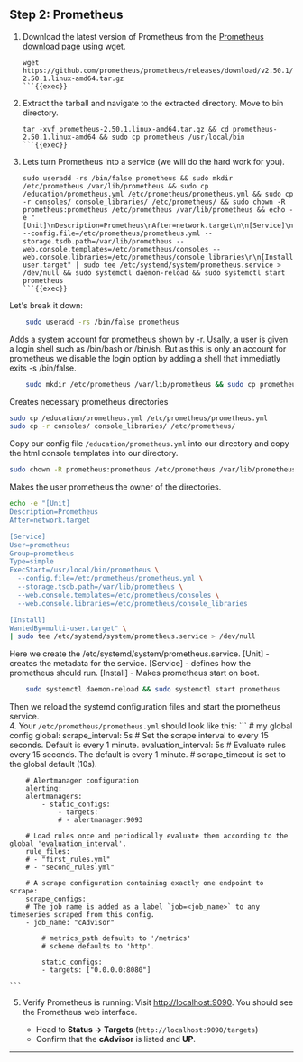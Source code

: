 ## Step 2: Prometheus

1. Download the latest version of Prometheus from the [Prometheus download page](https://prometheus.io/download/) using wget.
    ```
    wget https://github.com/prometheus/prometheus/releases/download/v2.50.1/prometheus-2.50.1.linux-amd64.tar.gz
    ```{{exec}}

2. Extract the tarball and navigate to the extracted directory. Move to bin directory.
    ```
    tar -xvf prometheus-2.50.1.linux-amd64.tar.gz && cd prometheus-2.50.1.linux-amd64 && sudo cp prometheus /usr/local/bin
    ```{{exec}}

3. Lets turn Prometheus into a service (we will do the hard work for you).
    ```
    sudo useradd -rs /bin/false prometheus && sudo mkdir /etc/prometheus /var/lib/prometheus && sudo cp /education/prometheus.yml /etc/prometheus/prometheus.yml && sudo cp -r consoles/ console_libraries/ /etc/prometheus/ && sudo chown -R prometheus:prometheus /etc/prometheus /var/lib/prometheus && echo -e "[Unit]\nDescription=Prometheus\nAfter=network.target\n\n[Service]\nUser=prometheus\nGroup=prometheus\nType=simple\nExecStart=/usr/local/bin/prometheus --config.file=/etc/prometheus/prometheus.yml --storage.tsdb.path=/var/lib/prometheus --web.console.templates=/etc/prometheus/consoles --web.console.libraries=/etc/prometheus/console_libraries\n\n[Install]\nWantedBy=multi-user.target" | sudo tee /etc/systemd/system/prometheus.service > /dev/null && sudo systemctl daemon-reload && sudo systemctl start prometheus
    ```{{exec}}

Let's break it down:
```bash
    sudo useradd -rs /bin/false prometheus
```
Adds a system account for prometheus shown by -r. Usally, a user is given a login shell such as /bin/bash or /bin/sh. But as this is only an account for prometheus we disable the login option by adding a shell that immediatly exits -s /bin/false.
```bash
    sudo mkdir /etc/prometheus /var/lib/prometheus && sudo cp prometheus.yml /etc/prometheus/prometheus.yml
```
Creates necessary prometheus directories
```bash
sudo cp /education/prometheus.yml /etc/prometheus/prometheus.yml
sudo cp -r consoles/ console_libraries/ /etc/prometheus/
``` 
Copy our config file `/education/prometheus.yml` into our directory and copy the html console templates into our directory. 
```bash
sudo chown -R prometheus:prometheus /etc/prometheus /var/lib/prometheus 
```
Makes the user prometheus the owner of the directories.
```bash
echo -e "[Unit]
Description=Prometheus
After=network.target

[Service]
User=prometheus
Group=prometheus
Type=simple
ExecStart=/usr/local/bin/prometheus \
  --config.file=/etc/prometheus/prometheus.yml \
  --storage.tsdb.path=/var/lib/prometheus \
  --web.console.templates=/etc/prometheus/consoles \
  --web.console.libraries=/etc/prometheus/console_libraries

[Install]
WantedBy=multi-user.target" \
| sudo tee /etc/systemd/system/prometheus.service > /dev/null
```
Here we create the /etc/systemd/system/prometheus.service. 
[Unit] - creates the metadata for the service. 
[Service] - defines how the prometheus should run. 
[Install] - Makes prometheus start on boot. 
```bash
    sudo systemctl daemon-reload && sudo systemctl start prometheus
```
Then we reload the systemd configuration files and start the prometheus service.  
4. Your `/etc/prometheus/prometheus.yml` should look like this:
    ```
        # my global config
        global:
        scrape_interval: 5s # Set the scrape interval to every 15 seconds. Default is every 1 minute.
        evaluation_interval: 5s # Evaluate rules every 15 seconds. The default is every 1 minute.
        # scrape_timeout is set to the global default (10s).

        # Alertmanager configuration
        alerting:
        alertmanagers:
            - static_configs:
                - targets:
                # - alertmanager:9093

        # Load rules once and periodically evaluate them according to the global 'evaluation_interval'.
        rule_files:
        # - "first_rules.yml"
        # - "second_rules.yml"

        # A scrape configuration containing exactly one endpoint to scrape:
        scrape_configs:
        # The job name is added as a label `job=<job_name>` to any timeseries scraped from this config.
        - job_name: "cAdvisor"

            # metrics_path defaults to '/metrics'
            # scheme defaults to 'http'.

            static_configs:
            - targets: ["0.0.0.0:8080"]

    ```
5. Verify Prometheus is running:
   Visit [http://localhost:9090]({{TRAFFIC_HOST1_9090}}).
   You should see the Prometheus web interface.

   - Head to **Status → Targets** (`http://localhost:9090/targets`)
   - Confirm that the **cAdvisor** is listed and **UP**.

---
